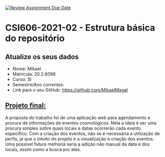 [![Review Assignment Due Date](https://classroom.github.com/assets/deadline-readme-button-24ddc0f5d75046c5622901739e7c5dd533143b0c8e959d652212380cedb1ea36.svg)](https://classroom.github.com/a/OP3aNSDP)
# **CSI606-2021-02 - Estrutura básica do repositório**

## Atualize os seus dados

- Nome: Mikael
- Matrícula: 20.2.8098
- Curso: SI
- Semestre/Ano correntes: 
- Link para o seu GitHub: https://github.com/MikaelMagal

## [Projeto final:](./Projeto/README.md)

A proposta do trabalho foi de uma aplicação web para agendamento e procura de informações de eventos cosmológicos.
Nela a ideia é ser uma procura simples sobre quais locais e datas ocorrerão cada evento específico. 
Com a criação dos eventos, não se é necessária a utilização de perfis, já que o intuito do projeto é a visualização e criação dos eventos. 
Uma possível futura melhoria seria a adição não manual da data e dos locais, assim como a busca por eles.
